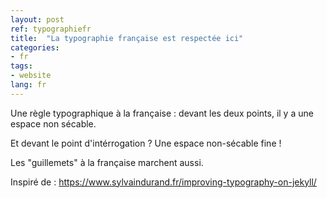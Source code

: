 ```yaml
---
layout: post
ref: typographiefr
title:  "La typographie française est respectée ici"
categories:
- fr
tags:
- website
lang: fr
---
```


Une règle typographique à la française : devant les deux points, il y a une espace non sécable.

Et devant le point d'intérrogation ? Une espace non-sécable fine !

Les "guillemets" à la française marchent aussi.

Inspiré de : <https://www.sylvaindurand.fr/improving-typography-on-jekyll/>
